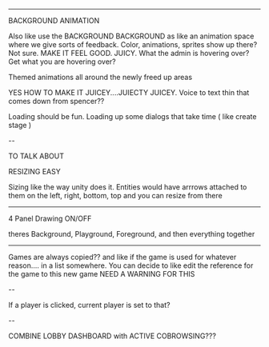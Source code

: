 
----
BACKGROUND ANIMATION

Also like use the BACKGROUND BACKGROUND as like an animation space where we give sorts of feedback. Color, animations, sprites show up there? Not sure. MAKE IT FEEL GOOD. JUICY. What the admin is hovering over? Get what you are hovering over? 

Themed animations all around the newly freed up areas

YES HOW TO MAKE IT JUICEY....JUIECTY JUICEY. Voice to text thin that comes down from spencer??

Loading should be fun. Loading up some dialogs that take time ( like create stage )

--

TO TALK ABOUT 

RESIZING EASY

Sizing like the way unity does it. Entities would have arrrows attached to them on the left, right, bottom, top and you can resize from there

----

4 Panel Drawing ON/OFF

theres Background, Playground, Foreground, and then everything together

----

Games are always copied?? and like if the game is used for whatever reason.... in a list somewhere. You can decide to like edit the reference for the game to this new game
NEED A WARNING FOR THIS

--

If a player is clicked, current player is set to that?

--

COMBINE LOBBY DASHBOARD with ACTIVE COBROWSING???